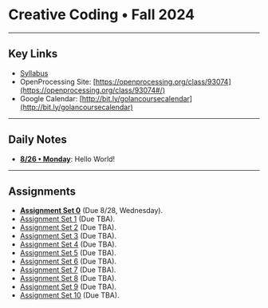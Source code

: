 # Creative Coding • Fall 2024

---

## Key Links

* [Syllabus](syllabus/60-212_syllabus_fall2024.md)
* OpenProcessing Site: [https://openprocessing.org/class/93074](https://openprocessing.org/class/93074#/) 
* Google Calendar: [http://bit.ly/golancoursecalendar](http://bit.ly/golancoursecalendar)

---

## Daily Notes

* [**8/26 • Monday**](daily_notes/20240826.md): Hello World!

---

## Assignments

* [**Assignment Set 0**](assignments/assignment_0.md) (Due 8/28, Wednesday).
* [Assignment Set 1]() (Due TBA).
* [Assignment Set 2]() (Due TBA).
* [Assignment Set 3]() (Due TBA).
* [Assignment Set 4]() (Due TBA).
* [Assignment Set 5]() (Due TBA).
* [Assignment Set 6]() (Due TBA).
* [Assignment Set 7]() (Due TBA).
* [Assignment Set 8]() (Due TBA).
* [Assignment Set 9]() (Due TBA).
* [Assignment Set 10]() (Due TBA).





